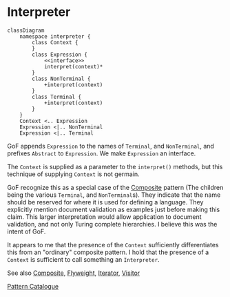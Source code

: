 # Interpreter

```mermaid
classDiagram
    namespace interpreter {
        class Context {
        }
        class Expression {
            <<interface>>
            interpret(context)*
        }
        class NonTerminal {
            +interpret(context)
        }
        class Terminal {
            +interpret(context)
        }
    }
    Context <.. Expression
    Expression <|.. NonTerminal
    Expression <|.. Terminal

```

GoF appends `Expression` to the names of `Terminal`, and `NonTerminal`, and
prefixes `Abstract` to `Expression`. We make `Expression` an interface.

The `Context` is supplied as a parameter to the `interpret()` methods, but this
technique of supplying `Context` is not germain.

GoF recognize this as a special case of the
[Composite](../../structure/composite/Composite.md) pattern (The children being
the various `Terminal`, and `NonTerminal`s). They indicate that the name
should be reserved for where it is used for defining a language. They explicitly
mention document validation as examples just before making this claim. This
larger interpretation would allow application to document validation, and not
only Turing complete hierarchies. I believe this was the intent of GoF.

It appears to me that the presence of the `Context` sufficiently differentiates
this from an "ordinary" composite pattern. I hold that the presence of a 
`Context` is sufficient to call something an `Interpreter`.

See also [Composite](../../structure/composite/Composite.md),
[Flyweight](../../structure/flyweight/Flyweight.md),
[Iterator](../iterator/Iterator.md), [Visitor](../visitor/Visitor.md)

[Pattern Catalogue](../../Catalogue.md)